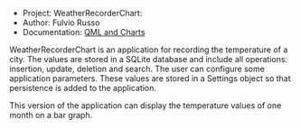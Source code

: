 * Project: WeatherRecorderChart:
* Author: Fulvio Russo
* Documentation: [QML and Charts](https://mimecar.gitbooks.io/ubuntu-touch-programming-course/content/en/chapter-05-s02.html)

WeatherRecorderChart is an application for recording the temperature of a city. The values are stored in a SQLite database and include all operations: insertion, update, deletion and search. The user can configure some application parameters. These values are stored in a Settings object so that persistence is added to the application.

This version of the application can display the temperature values of one month on a bar graph.
